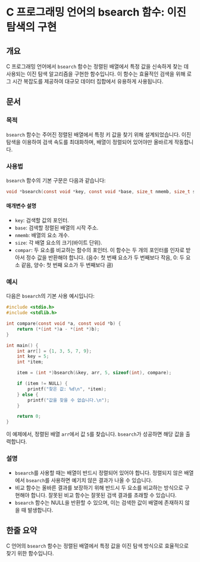 <!--
Meta Description: # C 프로그래밍 언어의 bsearch 함수: 이진 탐색의 구현 ## 개요 C 프로그래밍 언어에서 `bsearch` 함수는 정렬된 배열에서 특정 값을 신속하게 찾는 데 사용되는 이진 탐색 알고리즘을 구현한 함수입니다. 이 함수는 효율적인 검색을 위해 로그 시간 복잡도를...
Meta Keywords: bsearch, int, 함수는, void, const
-->

# C 프로그래밍 언어의 bsearch 함수: 이진 탐색의 구현

## 개요
C 프로그래밍 언어에서 `bsearch` 함수는 정렬된 배열에서 특정 값을 신속하게 찾는 데 사용되는 이진 탐색 알고리즘을 구현한 함수입니다. 이 함수는 효율적인 검색을 위해 로그 시간 복잡도를 제공하여 대규모 데이터 집합에서 유용하게 사용됩니다.

## 문서
### 목적
`bsearch` 함수는 주어진 정렬된 배열에서 특정 키 값을 찾기 위해 설계되었습니다. 이진 탐색을 이용하여 검색 속도를 최대화하며, 배열이 정렬되어 있어야만 올바르게 작동합니다.

### 사용법
`bsearch` 함수의 기본 구문은 다음과 같습니다:

```c
void *bsearch(const void *key, const void *base, size_t nmemb, size_t size, int (*compar)(const void *, const void *));
```

#### 매개변수 설명
- `key`: 검색할 값의 포인터.
- `base`: 검색할 정렬된 배열의 시작 주소.
- `nmemb`: 배열의 요소 개수.
- `size`: 각 배열 요소의 크기(바이트 단위).
- `compar`: 두 요소를 비교하는 함수의 포인터. 이 함수는 두 개의 포인터를 인자로 받아서 정수 값을 반환해야 합니다. (음수: 첫 번째 요소가 두 번째보다 작음, 0: 두 요소 같음, 양수: 첫 번째 요소가 두 번째보다 큼)

### 예시
다음은 `bsearch`의 기본 사용 예시입니다:

```c
#include <stdio.h>
#include <stdlib.h>

int compare(const void *a, const void *b) {
    return (*(int *)a - *(int *)b);
}

int main() {
    int arr[] = {1, 3, 5, 7, 9};
    int key = 5;
    int *item;

    item = (int *)bsearch(&key, arr, 5, sizeof(int), compare);

    if (item != NULL) {
        printf("찾은 값: %d\n", *item);
    } else {
        printf("값을 찾을 수 없습니다.\n");
    }

    return 0;
}
```

이 예제에서, 정렬된 배열 `arr`에서 값 `5`를 찾습니다. `bsearch`가 성공하면 해당 값을 출력합니다.

### 설명
- `bsearch`를 사용할 때는 배열이 반드시 정렬되어 있어야 합니다. 정렬되지 않은 배열에서 `bsearch`를 사용하면 예기치 않은 결과가 나올 수 있습니다.
- 비교 함수는 올바른 결과를 보장하기 위해 반드시 두 요소를 비교하는 방식으로 구현해야 합니다. 잘못된 비교 함수는 잘못된 검색 결과를 초래할 수 있습니다.
- `bsearch` 함수는 NULL을 반환할 수 있으며, 이는 검색한 값이 배열에 존재하지 않을 때 발생합니다.

## 한줄 요약
C 언어의 `bsearch` 함수는 정렬된 배열에서 특정 값을 이진 탐색 방식으로 효율적으로 찾기 위한 함수입니다.